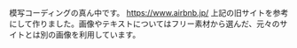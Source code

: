 模写コーディングの真ん中です。
https://www.airbnb.jp/
上記の旧サイトを参考にして作りました。画像やテキストについてはフリー素材から選んだ、元々のサイトとは別の画像を利用しています。
